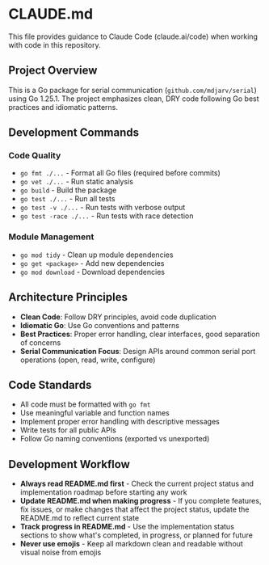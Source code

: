 # CLAUDE.md

This file provides guidance to Claude Code (claude.ai/code) when working with code in this repository.

## Project Overview

This is a Go package for serial communication (`github.com/mdjarv/serial`) using Go 1.25.1. The project emphasizes clean, DRY code following Go best practices and idiomatic patterns.

## Development Commands

### Code Quality
- `go fmt ./...` - Format all Go files (required before commits)
- `go vet ./...` - Run static analysis
- `go build` - Build the package
- `go test ./...` - Run all tests
- `go test -v ./...` - Run tests with verbose output
- `go test -race ./...` - Run tests with race detection

### Module Management
- `go mod tidy` - Clean up module dependencies
- `go get <package>` - Add new dependencies
- `go mod download` - Download dependencies

## Architecture Principles

- **Clean Code**: Follow DRY principles, avoid code duplication
- **Idiomatic Go**: Use Go conventions and patterns
- **Best Practices**: Proper error handling, clear interfaces, good separation of concerns
- **Serial Communication Focus**: Design APIs around common serial port operations (open, read, write, configure)

## Code Standards

- All code must be formatted with `go fmt`
- Use meaningful variable and function names
- Implement proper error handling with descriptive messages
- Write tests for all public APIs
- Follow Go naming conventions (exported vs unexported)

## Development Workflow

- **Always read README.md first** - Check the current project status and implementation roadmap before starting any work
- **Update README.md when making progress** - If you complete features, fix issues, or make changes that affect the project status, update the README.md to reflect current state
- **Track progress in README.md** - Use the implementation status sections to show what's completed, in progress, or planned for future
- **Never use emojis** - Keep all markdown clean and readable without visual noise from emojis